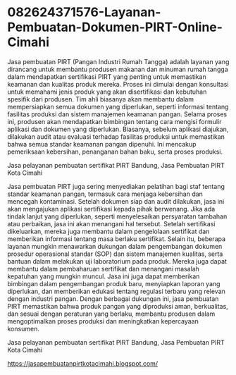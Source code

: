 # 082624371576-Layanan-Pembuatan-Dokumen-PIRT-Online-Cimahi
Jasa pembuatan PIRT (Pangan Industri Rumah Tangga) adalah layanan yang dirancang untuk membantu produsen makanan dan minuman rumah tangga dalam mendapatkan sertifikasi PIRT yang penting untuk memastikan keamanan dan kualitas produk mereka. Proses ini dimulai dengan konsultasi untuk memahami jenis produk yang akan disertifikasi dan kebutuhan spesifik dari produsen. Tim ahli biasanya akan membantu dalam mempersiapkan semua dokumen yang diperlukan, seperti informasi tentang fasilitas produksi dan sistem manajemen keamanan pangan.
Selama proses ini, produsen akan mendapatkan bimbingan tentang cara mengisi formulir aplikasi dan dokumen yang diperlukan. Biasanya, sebelum aplikasi diajukan, dilakukan audit atau evaluasi terhadap fasilitas produksi untuk memastikan bahwa semua standar keamanan pangan dipenuhi. Ini mencakup pemeriksaan kebersihan, penanganan bahan baku, serta proses produksi.

Jasa pelayanan pembuatan sertifikat PIRT Bandung, Jasa Pembuatan PIRT Kota Cimahi

Jasa pembuatan PIRT juga sering menyediakan pelatihan bagi staf tentang standar keamanan pangan, termasuk cara menjaga kebersihan dan mencegah kontaminasi. Setelah dokumen siap dan audit dilakukan, jasa ini akan mengajukan aplikasi sertifikasi kepada pihak berwenang.
Jika ada tindak lanjut yang diperlukan, seperti menyelesaikan persyaratan tambahan atau perbaikan, jasa ini akan menangani hal tersebut. Setelah sertifikasi dikeluarkan, mereka juga membantu dalam pengelolaan sertifikat dan memberikan informasi tentang masa berlaku sertifikat.
Selain itu, beberapa layanan mungkin menawarkan dukungan dalam pengembangan dokumen prosedur operasional standar (SOP) dan sistem manajemen kualitas, serta bantuan dalam melakukan uji laboratorium pada produk. Mereka juga dapat membantu dalam pembaharuan sertifikat dan menangani masalah kepatuhan yang mungkin muncul.
Jasa ini juga dapat memberikan bimbingan dalam pengembangan produk baru, menyiapkan laporan yang diperlukan, dan memberikan edukasi tentang regulasi terbaru yang relevan dengan industri pangan. Dengan berbagai dukungan ini, jasa pembuatan PIRT memastikan bahwa produk pangan yang diproduksi aman, berkualitas, dan sesuai dengan peraturan yang berlaku, membantu produsen dalam mengoptimalkan proses produksi dan meningkatkan kepercayaan konsumen.

Jasa pelayanan pembuatan sertifikat PIRT Bandung, Jasa Pembuatan PIRT Kota Cimahi

https://jasapembuatanpirtkotacimahi.blogspot.com/

